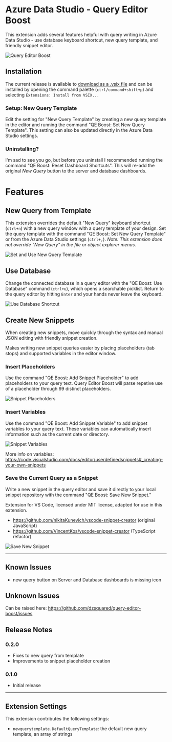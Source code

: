 # Azure Data Studio - Query Editor Boost

This extension adds several features helpful with query writing in Azure Data Studio - use database keyboard shortcut, new query template, and friendly snippet editor.

![Query Editor Boost](https://raw.githubusercontent.com/dzsquared/query-editor-boost/master/images/QEboost200.png)

## Installation
The current release is available to [download as a .vsix file](https://github.com/dzsquared/query-editor-boost/releases/download/0.2.0/query-editor-boost-0.2.0.vsix) and can be installed by opening the command palette (`ctrl/command+shift+p`) and selecting `Extensions: Install from VSIX...`

### Setup: New Query Template
Edit the setting for "New Query Template" by creating a new query template in the editor and running the command "QE Boost: Set New Query Template".  This setting can also be updated directly in the Azure Data Studio settings.


### Uninstalling?
I'm sad to see you go, but before you uninstall I recommended running the command "QE Boost: Reset Dashboard Shortcuts".  This will re-add the original *New Query* button to the server and database dashboards.


# Features

## New Query from Template
This extension overrides the default "New Query" keyboard shortcut (`ctrl+n`) with a new query window with a query template of your design.  Set the query template  with the command "QE Boost: Set New Query Template" or from the Azure Data Studio settings (`ctrl+,`).
*Note: This extension does not override "New Query" in the file  or object explorer menus.*

![Set and Use New Query Template](https://raw.githubusercontent.com/dzsquared/query-editor-boost/master/images/setNewQueryTemplate.gif)


## Use Database
Change the connected database in a query editor with the "QE Boost: Use Database" command (`ctrl+u`), which opens a searchable picklist. Return to the query editor by hitting `Enter` and your hands never leave the keyboard.

![Use Database Shortcut](https://raw.githubusercontent.com/dzsquared/query-editor-boost/master/images/useDatabase.gif)


## Create New Snippets

When creating new snippets, move quickly through the syntax and manual JSON editing with friendly snippet creation.

Makes writing new snippet queries easier by placing placeholders (tab stops) and supported variables in the editor window.

### Insert Placeholders

Use the command "QE Boost: Add Snippet Placeholder" to add placeholders to your query text.  Query Editor Boost will parse repetive use of a placeholder through 99 distinct placeholders.

![Snippet Placeholders](https://raw.githubusercontent.com/dzsquared/query-editor-boost/master/images/snippetPlaceholders.gif)

### Insert Variables

Use the command "QE Boost: Add Snippet Variable" to add snippet variables to your query text.  These variables can automatically insert information such as the current date or directory.

![Snippet Variables](https://raw.githubusercontent.com/dzsquared/query-editor-boost/master/images/snippetVariables.gif)

More info on variables: https://code.visualstudio.com/docs/editor/userdefinedsnippets#_creating-your-own-snippets


### Save the Current Query as a Snippet
Write a new snippet in the query editor and save it directly to your local snippet repository with the command "QE Boost: Save New Snippet."

Extension for VS Code, licensed under MIT license, adapted for use in this extension.
- https://github.com/nikitaKunevich/vscode-snippet-creator (original JavaScript)
- https://github.com/VincentKos/vscode-snippet-creator (TypeScript refactor)

![Save New Snippet](https://raw.githubusercontent.com/dzsquared/query-editor-boost/master/images/snippetSave.gif)





-----------------------------------------------------------------------------------------------------------

## Known Issues

- new query button on Server and Database dashboards is missing icon

## Unknown Issues
Can be raised here: https://github.com/dzsquared/query-editor-boost/issues

## Release Notes

### 0.2.0

- Fixes to new query from template
- Improvements to snippet placeholder creation

### 0.1.0

- Initial release


-----------------------------------------------------------------------------------------------------------

## Extension Settings

This extension contributes the following settings:

* `newquerytemplate.DefaultQueryTemplate`: the default new query template, an array of strings

